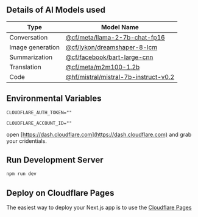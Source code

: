 ## Details of AI Models used

| Type             | Model Name |
|------------------|------------|
| Conversation     | [@cf/meta/llama-2-7b-chat-fp16](https://developers.cloudflare.com/workers-ai/models/llama-2-7b-chat-fp16)     |
| Image generation | [@cf/lykon/dreamshaper-8-lcm](https://developers.cloudflare.com/workers-ai/models/dreamshaper-8-lcm)        |
| Summarization    | [@cf/facebook/bart-large-cnn](https://developers.cloudflare.com/workers-ai/models/bart-large-cnn)      |
| Translation      | [@cf/meta/m2m100-1.2b](https://developers.cloudflare.com/workers-ai/models/m2m100-1.2b)           |
| Code             | [@hf/mistral/mistral-7b-instruct-v0.2](https://developers.cloudflare.com/workers-ai/models/mistral-7b-instruct-v0.2)     |

## Environmental Variables

```env
CLOUDFLARE_AUTH_TOKEN=""

CLOUDFLARE_ACCOUNT_ID=""
```

open [https://dash.cloudflare.com](https://dash.cloudflare.com) and grab your cridentials.

## Run Development Server

```bash
npm run dev
```

## Deploy on Cloudflare Pages

The easiest way to deploy your Next.js app is to use the [Cloudflare Pages](https://developers.cloudflare.com/pages/)

